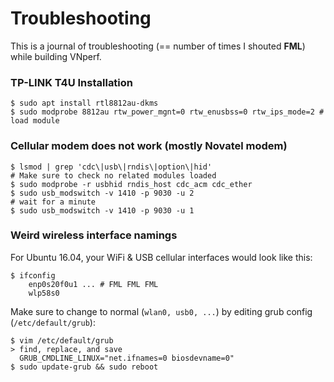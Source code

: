 # Troubleshooting
This is a journal of troubleshooting (== number of times I shouted **FML**) while building VNperf.

### TP-LINK T4U Installation
```
$ sudo apt install rtl8812au-dkms
$ sudo modprobe 8812au rtw_power_mgnt=0 rtw_enusbss=0 rtw_ips_mode=2 # load module 
```

### Cellular modem does not work (mostly Novatel modem)
```
$ lsmod | grep 'cdc\|usb\|rndis\|option\|hid'
# Make sure to check no related modules loaded
$ sudo modprobe -r usbhid rndis_host cdc_acm cdc_ether
$ sudo usb_modswitch -v 1410 -p 9030 -u 2
# wait for a minute
$ sudo usb_modswitch -v 1410 -p 9030 -u 1
```

### Weird wireless interface namings
For Ubuntu 16.04, your WiFi & USB cellular interfaces would look like this:
```
$ ifconfig
	enp0s20f0u1 ... # FML FML FML
	wlp58s0
```
Make sure to change to normal (```wlan0, usb0, ...```) by editing grub config
(```/etc/default/grub```):
```
$ vim /etc/default/grub
> find, replace, and save
  GRUB_CMDLINE_LINUX="net.ifnames=0 biosdevname=0" 
$ sudo update-grub && sudo reboot 
```

